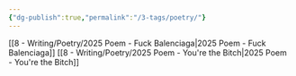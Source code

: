 ```yaml
---
{"dg-publish":true,"permalink":"/3-tags/poetry/"}
---
```


[[8 - Writing/Poetry/2025 Poem - Fuck Balenciaga\|2025 Poem - Fuck Balenciaga]]
[[8 - Writing/Poetry/2025 Poem - You're the Bitch\|2025 Poem - You're the Bitch]]
